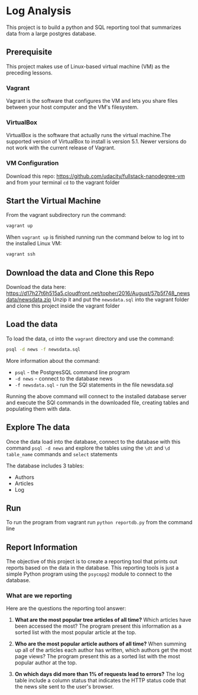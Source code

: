 # Log Analysis

This project is to build a python and SQL reporting tool that summarizes
data from a large postgres database.

## Prerequisite

This project makes use of  Linux-based virtual machine (VM) as the preceding lessons.

### Vagrant
Vagrant is the software that configures the VM and lets you share files
between your host computer and the VM's filesystem.

### VirtualBox
VirtualBox is the software that actually runs the virtual machine.The supported version
of VirtualBox to install is version 5.1. Newer versions do not work with
the current release of Vagrant.

### VM Configuration
Download this repo: https://github.com/udacity/fullstack-nanodegree-vm
and from your terminal `cd` to the vagrant folder

## Start the Virtual Machine
From the vagrant subdirectory run the command:
```sh
vagrant up
```
When `vagrant up` is finished running run the command below to log int to
the installed Linux VM:
```sh
vagrant ssh
```

## Download the data and Clone this Repo

Download the data here: https://d17h27t6h515a5.cloudfront.net/topher/2016/August/57b5f748_newsdata/newsdata.zip
Unzip it and  put the `newsdata.sql` into the vagrant folder and clone
this project inside the vagrant folder

## Load the data
To load the data, `cd` into the `vagrant` directory and use the command:
```sh
psql -d news -f newsdata.sql
```
More information about the command:
* `psql` - the PostgresSQL command line program
* `-d news` - connect to the database news
* `-f newsdata.sql` - run the SQl statements in the file newsdata.sql

Running the above command will connect to the installed database server
and execute the SQl commands in the downloaded file, creating tables and
populating them with data.

## Explore The data
Once the data load into the database, connect to the database with this
command `psql -d news` and explore the tables using the `\dt` and
`\d table_name` commands and `select` statements

The database includes 3 tables:
* Authors
* Articles
* Log

## Run

To run the program from vagrant run `python reportdb.py` from the command
 line

## Report Information
The objective of this project is  to create a reporting tool that prints
out reports based on the data in the database. This reporting tools is just
a simple Python program using the `psycopg2` module to connect to the database.

### What are we reporting
Here are the questions the reporting tool answer:

1. **What are the most popular tree articles of all time?**
Which articles have been accessed the most?  The program present this information as a sorted
list with the most popular article at the top.

2. **Who are the most popular article authors of all time?**
When summing up all of the articles each author has written, which authors
get the most page views? The program present this as a sorted list with
 the most popular author at the top.

3. **On which days did more than 1% of requests lead to errors?** The log
table include a column status that indicates the HTTP status code that
the news site sent to the user's browser.
